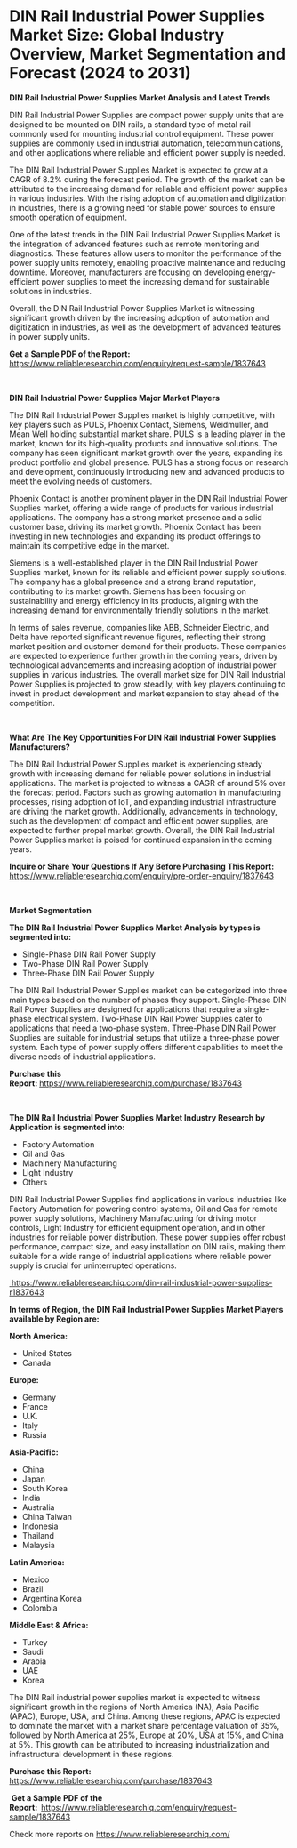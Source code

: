 <p><h1>DIN Rail Industrial Power Supplies Market Size: Global Industry Overview, Market Segmentation and Forecast (2024 to 2031)</h1></p><p><strong>DIN Rail Industrial Power Supplies Market Analysis and Latest Trends</strong></p>
<p><p>DIN Rail Industrial Power Supplies are compact power supply units that are designed to be mounted on DIN rails, a standard type of metal rail commonly used for mounting industrial control equipment. These power supplies are commonly used in industrial automation, telecommunications, and other applications where reliable and efficient power supply is needed. </p><p>The DIN Rail Industrial Power Supplies Market is expected to grow at a CAGR of 8.2% during the forecast period. The growth of the market can be attributed to the increasing demand for reliable and efficient power supplies in various industries. With the rising adoption of automation and digitization in industries, there is a growing need for stable power sources to ensure smooth operation of equipment. </p><p>One of the latest trends in the DIN Rail Industrial Power Supplies Market is the integration of advanced features such as remote monitoring and diagnostics. These features allow users to monitor the performance of the power supply units remotely, enabling proactive maintenance and reducing downtime. Moreover, manufacturers are focusing on developing energy-efficient power supplies to meet the increasing demand for sustainable solutions in industries.</p><p>Overall, the DIN Rail Industrial Power Supplies Market is witnessing significant growth driven by the increasing adoption of automation and digitization in industries, as well as the development of advanced features in power supply units.</p></p>
<p><strong>Get a Sample PDF of the Report:&nbsp;</strong> <a href="https://www.reliableresearchiq.com/enquiry/request-sample/1837643">https://www.reliableresearchiq.com/enquiry/request-sample/1837643</a></p>
<p>&nbsp;</p>
<p><strong>DIN Rail Industrial Power Supplies Major Market Players</strong></p>
<p><p>The DIN Rail Industrial Power Supplies market is highly competitive, with key players such as PULS, Phoenix Contact, Siemens, Weidmuller, and Mean Well holding substantial market share. PULS is a leading player in the market, known for its high-quality products and innovative solutions. The company has seen significant market growth over the years, expanding its product portfolio and global presence. PULS has a strong focus on research and development, continuously introducing new and advanced products to meet the evolving needs of customers.</p><p>Phoenix Contact is another prominent player in the DIN Rail Industrial Power Supplies market, offering a wide range of products for various industrial applications. The company has a strong market presence and a solid customer base, driving its market growth. Phoenix Contact has been investing in new technologies and expanding its product offerings to maintain its competitive edge in the market.</p><p>Siemens is a well-established player in the DIN Rail Industrial Power Supplies market, known for its reliable and efficient power supply solutions. The company has a global presence and a strong brand reputation, contributing to its market growth. Siemens has been focusing on sustainability and energy efficiency in its products, aligning with the increasing demand for environmentally friendly solutions in the market.</p><p>In terms of sales revenue, companies like ABB, Schneider Electric, and Delta have reported significant revenue figures, reflecting their strong market position and customer demand for their products. These companies are expected to experience further growth in the coming years, driven by technological advancements and increasing adoption of industrial power supplies in various industries. The overall market size for DIN Rail Industrial Power Supplies is projected to grow steadily, with key players continuing to invest in product development and market expansion to stay ahead of the competition.</p></p>
<p>&nbsp;</p>
<p><strong>What Are The Key Opportunities For DIN Rail Industrial Power Supplies Manufacturers?</strong></p>
<p><p>The DIN Rail Industrial Power Supplies market is experiencing steady growth with increasing demand for reliable power solutions in industrial applications. The market is projected to witness a CAGR of around 5% over the forecast period. Factors such as growing automation in manufacturing processes, rising adoption of IoT, and expanding industrial infrastructure are driving the market growth. Additionally, advancements in technology, such as the development of compact and efficient power supplies, are expected to further propel market growth. Overall, the DIN Rail Industrial Power Supplies market is poised for continued expansion in the coming years.</p></p>
<p><strong>Inquire or Share Your Questions If Any Before Purchasing This Report:</strong> <a href="https://www.reliableresearchiq.com/enquiry/pre-order-enquiry/1837643">https://www.reliableresearchiq.com/enquiry/pre-order-enquiry/1837643</a></p>
<p>&nbsp;</p>
<p><strong>Market Segmentation</strong></p>
<p><strong>The DIN Rail Industrial Power Supplies Market Analysis by types is segmented into:</strong></p>
<p><ul><li>Single-Phase DIN Rail Power Supply</li><li>Two-Phase DIN Rail Power Supply</li><li>Three-Phase DIN Rail Power Supply</li></ul></p>
<p><p>The DIN Rail Industrial Power Supplies market can be categorized into three main types based on the number of phases they support. Single-Phase DIN Rail Power Supplies are designed for applications that require a single-phase electrical system. Two-Phase DIN Rail Power Supplies cater to applications that need a two-phase system. Three-Phase DIN Rail Power Supplies are suitable for industrial setups that utilize a three-phase power system. Each type of power supply offers different capabilities to meet the diverse needs of industrial applications.</p></p>
<p><strong>Purchase this Report:&nbsp;</strong><a href="https://www.reliableresearchiq.com/purchase/1837643">https://www.reliableresearchiq.com/purchase/1837643</a></p>
<p>&nbsp;</p>
<p><strong>The DIN Rail Industrial Power Supplies Market Industry Research by Application is segmented into:</strong></p>
<p><ul><li>Factory Automation</li><li>Oil and Gas</li><li>Machinery Manufacturing</li><li>Light Industry</li><li>Others</li></ul></p>
<p><p>DIN Rail Industrial Power Supplies find applications in various industries like Factory Automation for powering control systems, Oil and Gas for remote power supply solutions, Machinery Manufacturing for driving motor controls, Light Industry for efficient equipment operation, and in other industries for reliable power distribution. These power supplies offer robust performance, compact size, and easy installation on DIN rails, making them suitable for a wide range of industrial applications where reliable power supply is crucial for uninterrupted operations.</p></p>
<p><a href="https://www.reliableresearchiq.com/din-rail-industrial-power-supplies-r1837643">&nbsp;https://www.reliableresearchiq.com/din-rail-industrial-power-supplies-r1837643</a></p>
<p><strong>In terms of Region, the DIN Rail Industrial Power Supplies Market Players available by Region are:</strong></p>
<p>
    <p> <strong> North America: </strong>
        <ul>
            <li>United States</li>
            <li>Canada</li>
        </ul>
        </p> 
    <p> <strong> Europe: </strong>
        <ul>
            <li>Germany</li>
            <li>France</li>
            <li>U.K.</li>
            <li>Italy</li>
            <li>Russia</li>
        </ul>
        </p> 
    <p> <strong> Asia-Pacific: </strong>
        <ul>
            <li>China</li>
            <li>Japan</li>
            <li>South Korea</li>
            <li>India</li>
            <li>Australia</li>
            <li>China Taiwan</li>
            <li>Indonesia</li>
            <li>Thailand</li>
            <li>Malaysia</li>
        </ul>
        </p> 
    <p> <strong> Latin America: </strong>
        <ul>
            <li>Mexico</li>
            <li>Brazil</li>
            <li>Argentina Korea</li>
            <li>Colombia</li>
        </ul>
        </p> 
    <p> <strong> Middle East & Africa: </strong>
        <ul>
            <li>Turkey</li>
            <li>Saudi</li>
            <li>Arabia</li>
            <li>UAE</li>
            <li>Korea</li>
        </ul>
    </p>
    </p>
<p><p>The DIN Rail industrial power supplies market is expected to witness significant growth in the regions of North America (NA), Asia Pacific (APAC), Europe, USA, and China. Among these regions, APAC is expected to dominate the market with a market share percentage valuation of 35%, followed by North America at 25%, Europe at 20%, USA at 15%, and China at 5%. This growth can be attributed to increasing industrialization and infrastructural development in these regions.</p></p>
<p><strong>Purchase this Report: </strong><a href="https://www.reliableresearchiq.com/purchase/1837643">https://www.reliableresearchiq.com/purchase/1837643</a></p>
<p>&nbsp;<strong>Get a Sample PDF of the Report:&nbsp;&nbsp;</strong><a href="https://www.reliableresearchiq.com/enquiry/request-sample/1837643">https://www.reliableresearchiq.com/enquiry/request-sample/1837643</a></p>
<p><strong></strong></p>
<p>Check more reports on <a href="https://www.reliableresearchiq.com/">https://www.reliableresearchiq.com/</a></p>